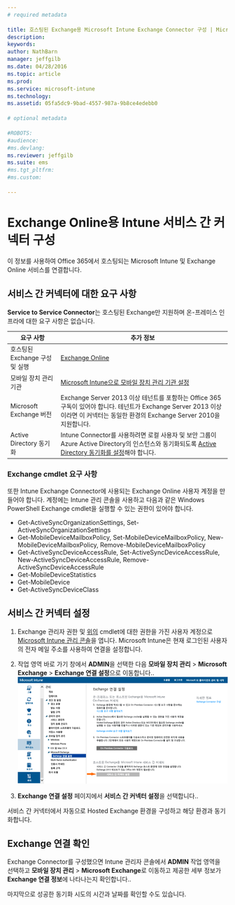 ```yaml
---
# required metadata

title: 호스팅된 Exchange용 Microsoft Intune Exchange Connector 구성 | Microsoft Intune
description:
keywords:
author: NathBarn
manager: jeffgilb
ms.date: 04/28/2016
ms.topic: article
ms.prod:
ms.service: microsoft-intune
ms.technology:
ms.assetid: 05fa5dc9-9bad-4557-987a-9b8ce4edebb0

# optional metadata

#ROBOTS:
#audience:
#ms.devlang:
ms.reviewer: jeffgilb
ms.suite: ems
#ms.tgt_pltfrm:
#ms.custom:

---
```


# Exchange Online용 Intune 서비스 간 커넥터 구성

이 정보를 사용하여 Office 365에서 호스팅되는 Microsoft Intune 및 Exchange Online 서비스를 연결합니다.

## 서비스 간 커넥터에 대한 요구 사항
**Service to Service Connector**는 호스팅된 Exchange만 지원하며 온-프레미스 인프라에 대한 요구 사항은 없습니다.

|요구 사항|추가 정보|
|---------------|--------------------|
|호스팅된 Exchange 구성 및 실행|[Exchange Online](https://technet.microsoft.com/library/jj200580.aspx) |
|모바일 장치 관리 기관| [Microsoft Intune으로 모바일 장치 관리 기관 설정](get-ready-to-enroll-devices-in-microsoft-intune.md#set-mobile-device-management-authority)|
|Microsoft Exchange 버전|Exchange Server 2013 이상 테넌트를 포함하는 Office 365 구독이 있어야 합니다. 테넌트가 Exchange Server 2013 이상이라면 이 커넥터는 동일한 환경의 Exchange Server 2010을 지원합니다.|
|Active Directory 동기화|Intune Connector를 사용하려면 로컬 사용자 및 보안 그룹이 Azure Active Directory의 인스턴스와 동기화되도록 [Active Directory 동기화를 설정](/intune/get-started/start-with-a-paid-subscription-to-microsoft-intune-step-3)해야 합니다.|

### Exchange cmdlet 요구 사항

또한 Intune Exchange Connector에 사용되는 Exchange Online 사용자 계정을 만들어야 합니다. 계정에는 Intune 관리 콘솔을 사용하고 다음과 같은 Windows PowerShell Exchange cmdlet을 실행할 수 있는 권한이 있어야 합니다.

 - Get-ActiveSyncOrganizationSettings, Set-ActiveSyncOrganizationSettings
 - Get-MobileDeviceMailboxPolicy, Set-MobileDeviceMailboxPolicy, New-MobileDeviceMailboxPolicy, Remove-MobileDeviceMailboxPolicy
 - Get-ActiveSyncDeviceAccessRule, Set-ActiveSyncDeviceAccessRule, New-ActiveSyncDeviceAccessRule, Remove-ActiveSyncDeviceAccessRule
 - Get-MobileDeviceStatistics
 - Get-MobileDevice
 - Get-ActiveSyncDeviceClass

## 서비스 간 커넥터 설정

1. Exchange 관리자 권한 및 [위의](#exchange-cmdlet-requirements) cmdlet에 대한 권한을 가진 사용자 계정으로 [Microsoft Intune 관리 콘솔](http://manage.microsoft.com)을 엽니다. Microsoft Intune은 현재 로그인된 사용자의 전자 메일 주소를 사용하여 연결을 설정합니다.

2.  작업 영역 바로 가기 창에서 **ADMIN**을 선택한 다음 **모바일 장치 관리** > **Microsoft Exchange** > **Exchange 연결 설정**으로 이동합니다..
![서비스 간 커넥터 설정 페이지](../media/intunesa5cservicetoserviceconnector.png)

3.  **Exchange 연결 설정** 페이지에서 **서비스 간 커넥터 설정**을 선택합니다..


서비스 간 커넥터에서 자동으로 Hosted Exchange 환경을 구성하고 해당 환경과 동기화합니다.

## Exchange 연결 확인

Exchange Connector를 구성했으면 Intune 관리자 콘솔에서 **ADMIN** 작업 영역을 선택하고 **모바일 장치 관리** > **Microsoft Exchange**로 이동하고 제공한 세부 정보가 **Exchange 연결 정보**에 나타나는지 확인합니다..

마지막으로 성공한 동기화 시도의 시간과 날짜를 확인할 수도 있습니다.


<!--HONumber=May16_HO1-->


